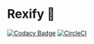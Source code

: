 # Rexify :t-rex:

[![Codacy Badge](https://api.codacy.com/project/badge/Grade/3c42fc8dba0a41ec8a587b5899c1e732)](https://app.codacy.com/gh/joseprsm/rexify?utm_source=github.com&utm_medium=referral&utm_content=joseprsm/rexify&utm_campaign=Badge_Grade_Settings)
[![CircleCI](https://circleci.com/gh/joseprsm/rexify/tree/main.svg?style=shield&circle-token=d2f4a46a4daf02ba3c0e1968ebde4a0d2e50df36)](https://circleci.com/gh/joseprsm/rexify/tree/main)